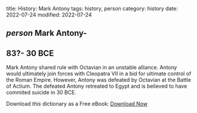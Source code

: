 title: History: Mark Antony
tags: history, person
category: history
date: 2022-07-24
modified: 2022-07-24

## _person_  Mark Antony-
  83?-
30 BCE
-
Mark Antony shared rule
  with   Octavian
 in an unstable alliance.  Antony would
  ultimately join forces with Cleopatra VII in a bid for ultimate
  control of the Roman Empire.  However, Antony was defeated by
  Octavian at the   Battle of Actium.  The defeated Antony
  retreated to Egypt and is believed to have commited suicide in 30 BCE.


Download *this* dictionary as a Free eBook: [Download Now]({static}static/CairnsHistoryDictionary.pdf)

